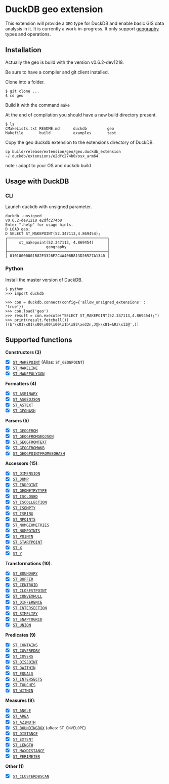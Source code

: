 # DuckDB geo extension
This extension will provide a `GEO` type for DuckDB and enable basic GIS data analysis in it. It is currently a work-in-progress. 
It only support [geography](https://gis.stackexchange.com/questions/26082/what-is-the-difference-between-geometric-and-geographic-columns) types and operations.

## Installation


Actually the geo is build with the version v0.6.2-dev1218.

Be sure to have a compiler and git client installed.

Clone into a folder.
```
$ git clone ...
$ cd geo
```

Build it with the command `make`

At the end of compilation you should have a new build directory present.

```
$ ls
CMakeLists.txt README.md      duckdb         geo
Makefile       build          examples       test
```

Copy the geo duckdb extension to the extensions directory of DuckDB.

`cp build/release/extension/geo/geo.duckdb_extension ~/.duckdb/extensions/e2dfc274b0/osx_arm64`

note : adapt to your OS and duckdb build

## Usage with DuckDB

### CLI

Launch duckdb with unsigned parameter.

```
duckdb -unsigned
v0.6.2-dev1218 e2dfc274b0
Enter ".help" for usage hints.
D LOAD geo;
D SELECT ST_MAKEPOINT(52.347113,4.869454);
┌────────────────────────────────────────────┐
│     st_makepoint(52.347113, 4.869454)      │
│                 geography                  │
├────────────────────────────────────────────┤
│ 01010000001B82E3326E2C4A406B813D26527A1340 │
```

### Python


Install the master version of DuckDB.

```
$ python
>>> import duckdb

>>> con = duckdb.connect(config={'allow_unsigned_extensions' : 'true'})
>>> con.load('geo')
>>> result = con.execute("SELECT ST_MAKEPOINT(52.347113,4.869454);")
>>> print(result.fetchall())
[(b'\x01\x01\x00\x00\x00\x1b\x82\xe32n,J@k\x81=&Rz\x13@',)]
```


## Supported functions

**Constructors (3)**
- [x] [`ST_MAKEPOINT`](https://cloud.google.com/bigquery/docs/reference/standard-sql/geography_functions#st_geogpoint)  (Alias: `ST_GEOGPOINT`)
- [x] [`ST_MAKELINE`](https://cloud.google.com/bigquery/docs/reference/standard-sql/geography_functions#st_makeline)  
- [x] [`ST_MAKEPOLYGON`](https://cloud.google.com/bigquery/docs/reference/standard-sql/geography_functions#st_makepolygon)  

**Formatters (4)**
- [x] [`ST_ASBINARY`](https://cloud.google.com/bigquery/docs/reference/standard-sql/geography_functions#st_asbinary)  
- [x] [`ST_ASGEOJSON`](https://cloud.google.com/bigquery/docs/reference/standard-sql/geography_functions#st_asgeojson)  
- [x] [`ST_ASTEXT`](https://cloud.google.com/bigquery/docs/reference/standard-sql/geography_functions#st_astext)  
- [x] [`ST_GEOHASH`](https://cloud.google.com/bigquery/docs/reference/standard-sql/geography_functions#st_geohash)

**Parsers (5)**
- [x] [`ST_GEOGFROM`](https://cloud.google.com/bigquery/docs/reference/standard-sql/geography_functions#st_geogfrom)  
- [x] [`ST_GEOGFROMGEOJSON`](https://cloud.google.com/bigquery/docs/reference/standard-sql/geography_functions#st_geogfromgeojson)  
- [x] [`ST_GEOGFROMTEXT`](https://cloud.google.com/bigquery/docs/reference/standard-sql/geography_functions#st_geogfromtext)  
- [x] [`ST_GEOGFROMWKB`](https://cloud.google.com/bigquery/docs/reference/standard-sql/geography_functions#st_geogfromwkb)  
- [x] [`ST_GEOGPOINTFROMGEOHASH`](https://cloud.google.com/bigquery/docs/reference/standard-sql/geography_functions#st_geogpointfromgeohash)

**Accessors (15)**:
- [x] [`ST_DIMENSION`](https://cloud.google.com/bigquery/docs/reference/standard-sql/geography_functions#st_dimension)  
- [x] [`ST_DUMP`](https://cloud.google.com/bigquery/docs/reference/standard-sql/geography_functions#st_dump)  
- [x] [`ST_ENDPOINT`](https://cloud.google.com/bigquery/docs/reference/standard-sql/geography_functions#st_endpoint)  
- [x] [`ST_GEOMETRYTYPE`](https://cloud.google.com/bigquery/docs/reference/standard-sql/geography_functions#st_geometrytype)  
- [x] [`ST_ISCLOSED`](https://cloud.google.com/bigquery/docs/reference/standard-sql/geography_functions#st_isclosed)  
- [x] [`ST_ISCOLLECTION`](https://cloud.google.com/bigquery/docs/reference/standard-sql/geography_functions#st_iscollection)  
- [x] [`ST_ISEMPTY`](https://cloud.google.com/bigquery/docs/reference/standard-sql/geography_functions#st_isempty)  
- [x] [`ST_ISRING`](https://cloud.google.com/bigquery/docs/reference/standard-sql/geography_functions#st_isring)  
- [x] [`ST_NPOINTS`](https://cloud.google.com/bigquery/docs/reference/standard-sql/geography_functions#st_npoints)  
- [x] [`ST_NUMGEOMETRIES`](https://cloud.google.com/bigquery/docs/reference/standard-sql/geography_functions#st_numgeometries)  
- [x] [`ST_NUMPOINTS`](https://cloud.google.com/bigquery/docs/reference/standard-sql/geography_functions#st_numpoints)  
- [x] [`ST_POINTN`](https://cloud.google.com/bigquery/docs/reference/standard-sql/geography_functions#st_pointn)  
- [x] [`ST_STARTPOINT`](https://cloud.google.com/bigquery/docs/reference/standard-sql/geography_functions#st_startpoint)  
- [x] [`ST_X`](https://cloud.google.com/bigquery/docs/reference/standard-sql/geography_functions#st_x)  
- [x] [`ST_Y`](https://cloud.google.com/bigquery/docs/reference/standard-sql/geography_functions#st_y)

**Transformations (10)**:
- [x] [`ST_BOUNDARY`](https://cloud.google.com/bigquery/docs/reference/standard-sql/geography_functions#st_boundary)  
- [x] [`ST_BUFFER`](https://cloud.google.com/bigquery/docs/reference/standard-sql/geography_functions#st_buffer)  
- [x] [`ST_CENTROID`](https://cloud.google.com/bigquery/docs/reference/standard-sql/geography_functions#st_centroid)  
- [x] [`ST_CLOSESTPOINT`](https://cloud.google.com/bigquery/docs/reference/standard-sql/geography_functions#st_closestpoint)  
- [x] [`ST_CONVEXHULL`](https://cloud.google.com/bigquery/docs/reference/standard-sql/geography_functions#st_convexhull)  
- [x] [`ST_DIFFERENCE`](https://cloud.google.com/bigquery/docs/reference/standard-sql/geography_functions#st_difference)  
- [x] [`ST_INTERSECTION`](https://cloud.google.com/bigquery/docs/reference/standard-sql/geography_functions#st_intersection)  
- [x] [`ST_SIMPLIFY`](https://cloud.google.com/bigquery/docs/reference/standard-sql/geography_functions#st_simplify)  
- [x] [`ST_SNAPTOGRID`](https://cloud.google.com/bigquery/docs/reference/standard-sql/geography_functions#st_snaptogrid)  
- [x] [`ST_UNION`](https://cloud.google.com/bigquery/docs/reference/standard-sql/geography_functions#st_union)  

**Predicates (9)**
- [x] [`ST_CONTAINS`](https://cloud.google.com/bigquery/docs/reference/standard-sql/geography_functions#st_contains)  
- [x] [`ST_COVEREDBY`](https://cloud.google.com/bigquery/docs/reference/standard-sql/geography_functions#st_coveredby)  
- [x] [`ST_COVERS`](https://cloud.google.com/bigquery/docs/reference/standard-sql/geography_functions#st_covers)  
- [x] [`ST_DISJOINT`](https://cloud.google.com/bigquery/docs/reference/standard-sql/geography_functions#st_disjoint)  
- [x] [`ST_DWITHIN`](https://cloud.google.com/bigquery/docs/reference/standard-sql/geography_functions#st_dwithin)  
- [x] [`ST_EQUALS`](https://cloud.google.com/bigquery/docs/reference/standard-sql/geography_functions#st_equals)  
- [x] [`ST_INTERSECTS`](https://cloud.google.com/bigquery/docs/reference/standard-sql/geography_functions#st_intersects)  
- [x] [`ST_TOUCHES`](https://cloud.google.com/bigquery/docs/reference/standard-sql/geography_functions#st_touches)  
- [x] [`ST_WITHIN`](https://cloud.google.com/bigquery/docs/reference/standard-sql/geography_functions#st_within)

**Measures (9)**:
- [x] [`ST_ANGLE`](https://cloud.google.com/bigquery/docs/reference/standard-sql/geography_functions#st_angle)  
- [x] [`ST_AREA`](https://cloud.google.com/bigquery/docs/reference/standard-sql/geography_functions#st_area)  
- [x] [`ST_AZIMUTH`](https://cloud.google.com/bigquery/docs/reference/standard-sql/geography_functions#st_azimuth)  
- [x] [`ST_BOUNDINGBOX`](https://cloud.google.com/bigquery/docs/reference/standard-sql/geography_functions#st_boundingbox)  (alias: `ST_ENVELOPE`)
- [x] [`ST_DISTANCE`](https://cloud.google.com/bigquery/docs/reference/standard-sql/geography_functions#st_distance)  
- [x] [`ST_EXTENT`](https://cloud.google.com/bigquery/docs/reference/standard-sql/geography_functions#st_extent)
- [x] [`ST_LENGTH`](https://cloud.google.com/bigquery/docs/reference/standard-sql/geography_functions#st_length)  
- [x] [`ST_MAXDISTANCE`](https://cloud.google.com/bigquery/docs/reference/standard-sql/geography_functions#st_maxdistance)  
- [x] [`ST_PERIMETER`](https://cloud.google.com/bigquery/docs/reference/standard-sql/geography_functions#st_perimeter)

**Other (1)**
- [x] [`ST_CLUSTERDBSCAN`](https://cloud.google.com/bigquery/docs/reference/standard-sql/geography_functions#st_clusterdbscan)
